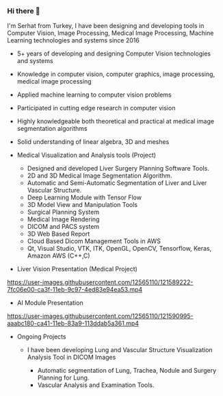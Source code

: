 ### Hi there 👋

I'm Serhat from Turkey, I have been designing and developing tools in Computer Vision, Image Processing, Medical Image Processing, Machine Learning technologies and systems since 2016

* 5+ years of developing and designing Computer Vision technologies and systems
* Knowledge in  computer vision, computer graphics, image processing, medical image processing  
* Applied machine learning to computer vision problems
* Participated in cutting edge research in computer vision
* Highly knowledgeable both theoretical and practical at medical image segmentation algorithms
* Solid understanding of linear algebra, 3D and meshes

* Medical Visualization and Analysis tools (Project)
  * Designed and developed Liver Surgery Planning Software Tools. 
  * 2D and 3D Medical Image Segmentation Algorithm.
  * Automatic and Semi-Automatic Segmentation of Liver and Liver Vascular Structure.
  * Deep Learning Module with Tensor Flow
  * 3D Model View and Manipulation Tools
  * Surgical Planning System
  * Medical Image Rendering
  * DICOM and PACS system 
  * 3D Web Based Report
  * Cloud Based Dicom Management Tools in AWS
  * Qt, Visual Studio, VTK, ITK, OpenGL, OpenCV, Tensorflow, Keras, Amazon AWS (C++,C)


* Liver Vision Presentation (Medical Project)

https://user-images.githubusercontent.com/12565110/121589222-7fc06e00-ca3f-11eb-9c97-4ed83e94ea53.mp4

* AI Module Presentation

https://user-images.githubusercontent.com/12565110/121590995-aaabc180-ca41-11eb-83a9-113ddab5a361.mp4


* Ongoing Projects

  * I have been developing Lung and Vascular Structure Visualization Analysis Tool in DICOM Images 
      
    * Automatic segmentation of Lung, Trachea, Nodule and Surgery Planning for Lung. 
    * Vascular Analysis and Examination Tools.

 




